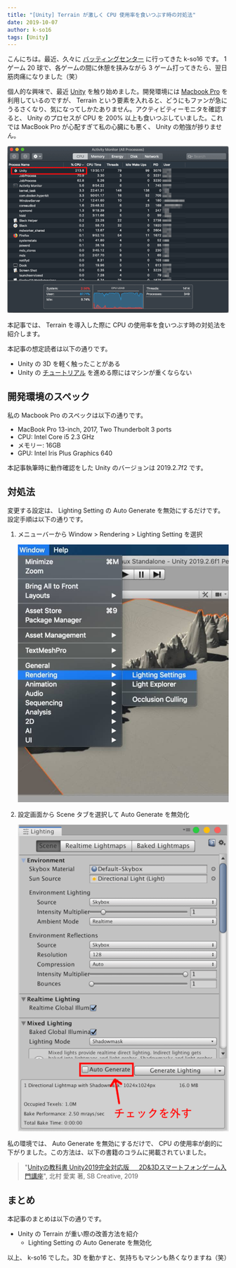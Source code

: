 ```yaml
---
title: "[Unity] Terrain が激しく CPU 使用率を食いつぶす時の対処法"
date: 2019-10-07
author: k-so16
tags: [Unity]
---
```


こんにちは。最近、久々に [バッティングセンター](https://www.daitoyo.co.jp/business/amusement/batting/) に行ってきた k-so16 です。 1 ゲーム 20 球で、各ゲームの間に休憩を挟みながら 3 ゲーム打ってきたら、翌日筋肉痛になりました（笑）

個人的な興味で、最近 [Unity](https://unity.com/ja) を触り始めました。開発環境には [Macbook Pro](https://www.apple.com/jp/macbook-pro/) を利用しているのですが、 Terrain という要素を入れると、どうにもファンが急にうるさくなり、気になってしかたありません。アクティビティーモニタを確認すると、 Unity のプロセスが CPU を 200% 以上も食いつぶしていました。これでは MacBook Pro が心配すぎて私の心臓にも悪く、 Unity の勉強が捗りません。

![](images/unity-lighting-auto-generate-conf-1.png "Unity の CPU 使用率が 200% を超えている")

本記事では、 Terrain を導入した際に CPU の使用率を食いつぶす時の対処法を紹介します。

本記事の想定読者は以下の通りです。

- Unity の 3D を軽く触ったことがある
- Unity の [チュートリアル](https://unity3d.com/jp/learn/tutorials/s/roll-ball-tutorial) を進める際にはマシンが重くならない

## 開発環境のスペック
私の Macbook Pro のスペックは以下の通りです。

- MacBook Pro 13-inch, 2017, Two Thunderbolt 3 ports
- CPU: Intel Core i5 2.3 GHz
- メモリー: 16GB
- GPU: Intel Iris Plus Graphics 640 

本記事執筆時に動作確認をした Unity のバージョンは 2019.2.7f2 です。

## 対処法
変更する設定は、 Lighting Setting の Auto Generate を無効にするだけです。設定手順は以下の通りです。

1. メニューバーから Window > Rendering > Lighting Setting を選択

    ![](images/unity-lighting-auto-generate-conf-2.png "Lighting Setting を選択")

1. 設定画面から Scene タブを選択して Auto Generate を無効化

    ![](images/unity-lighting-auto-generate-conf-3.png "Auto Generate のチェックを外す")

私の環境では、 Auto Generate を無効にするだけで、 CPU の使用率が劇的に下がりました。この方法は、以下の書籍のコラムに掲載されていました。

> "[Unityの教科書 Unity2019完全対応版 &emsp; 2D&3Dスマートフォンゲーム入門講座](https://www.sbcr.jp/product/4815602543/)", 北村 愛実 著, SB Creative, 2019

## まとめ
本記事のまとめは以下の通りです。

- Unity の Terrain が重い際の改善方法を紹介
    - Lighting Setting の Auto Generate を無効化

以上、 k-so16 でした。3D を動かすと、気持ちもマシンも熱くなりますね（笑）
